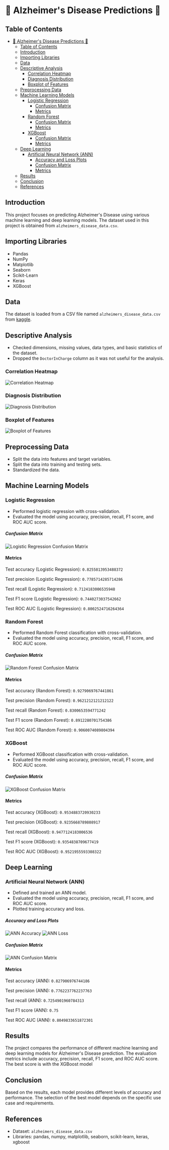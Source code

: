 # 🤯 Alzheimer's Disease Predictions 🧠

## Table of Contents
- [🤯 Alzheimer's Disease Predictions 🧠](#-alzheimers-disease-predictions-)
  - [Table of Contents](#table-of-contents)
  - [Introduction](#introduction)
  - [Importing Libraries](#importing-libraries)
  - [Data](#data)
  - [Descriptive Analysis](#descriptive-analysis)
    - [Correlation Heatmap](#correlation-heatmap)
    - [Diagnosis Distribution](#diagnosis-distribution)
    - [Boxplot of Features](#boxplot-of-features)
  - [Preprocessing Data](#preprocessing-data)
  - [Machine Learning Models](#machine-learning-models)
    - [Logistic Regression](#logistic-regression)
        - [Confusion Matrix](#confusion-matrix)
      - [Metrics](#metrics)
    - [Random Forest](#random-forest)
        - [Confusion Matrix](#confusion-matrix-1)
      - [Metrics](#metrics-1)
    - [XGBoost](#xgboost)
        - [Confusion Matrix](#confusion-matrix-2)
      - [Metrics](#metrics-2)
  - [Deep Learning](#deep-learning)
    - [Artificial Neural Network (ANN)](#artificial-neural-network-ann)
        - [Accuracy and Loss Plots](#accuracy-and-loss-plots)
        - [Confusion Matrix](#confusion-matrix-3)
      - [Metrics](#metrics-3)
  - [Results](#results)
  - [Conclusion](#conclusion)
  - [References](#references)

## Introduction
This project focuses on predicting Alzheimer's Disease using various machine learning and deep learning models. The dataset used in this project is obtained from `alzheimers_disease_data.csv`.

## Importing Libraries
- Pandas
- NumPy
- Matplotlib
- Seaborn
- Scikit-Learn
- Keras
- XGBoost

## Data
The dataset is loaded from a CSV file named `alzheimers_disease_data.csv` from [kaggle](https://www.kaggle.com/datasets/rabieelkharoua/alzheimers-disease-dataset/data).

## Descriptive Analysis
- Checked dimensions, missing values, data types, and basic statistics of the dataset.
- Dropped the `DoctorInCharge` column as it was not useful for the analysis.

### Correlation Heatmap
![Correlation Heatmap](/correlation.png)

### Diagnosis Distribution
![Diagnosis Distribution](/countplot.png)

### Boxplot of Features
![Boxplot of Features](/boxplot.png)

## Preprocessing Data
- Split the data into features and target variables.
- Split the data into training and testing sets.
- Standardized the data.

## Machine Learning Models

### Logistic Regression
- Performed logistic regression with cross-validation.
- Evaluated the model using accuracy, precision, recall, F1 score, and ROC AUC score.

##### Confusion Matrix
![Logistic Regression Confusion Matrix](/Reg%20Log/confusion_matrix.png)

#### Metrics

Test accuracy (Logistic Regression): `0.8255813953488372`

Test precision (Logistic Regression): `0.7785714285714286`

Test recall (Logistic Regression): `0.7124183006535948`

Test F1 score (Logistic Regression): `0.7440273037542662`

Test ROC AUC (Logistic Regression): `0.8002524716264364`

### Random Forest
- Performed Random Forest classification with cross-validation.
- Evaluated the model using accuracy, precision, recall, F1 score, and ROC AUC score.

##### Confusion Matrix
![Random Forest Confusion Matrix](/Random%20Forest/confusion_matrix.png)

#### Metrics

Test accuracy (Random Forest): `0.9279069767441861`

Test precision (Random Forest): `0.9621212121212122`

Test recall (Random Forest): `0.8300653594771242`

Test F1 score (Random Forest): `0.8912280701754386`

Test ROC AUC (Random Forest): `0.9060074089804394`

### XGBoost
- Performed XGBoost classification with cross-validation.
- Evaluated the model using accuracy, precision, recall, F1 score, and ROC AUC score.

##### Confusion Matrix
![XGBoost Confusion Matrix](XGBoost/confusion_matrix.png)

#### Metrics
Test accuracy (XGBoost): `0.9534883720930233`

Test precision (XGBoost): `0.9235668789808917`

Test recall (XGBoost): `0.9477124183006536`

Test F1 score (XGBoost): `0.9354838709677419`

Test ROC AUC (XGBoost): `0.9521955593308322`

## Deep Learning

### Artificial Neural Network (ANN)
- Defined and trained an ANN model.
- Evaluated the model using accuracy, precision, recall, F1 score, and ROC AUC score.
- Plotted training accuracy and loss.

##### Accuracy and Loss Plots
![ANN Accuracy](ANN/accuracy.png)
![ANN Loss](ANN/loss.png)

##### Confusion Matrix
![ANN Confusion Matrix](ANN/confusion_matrix.png)

#### Metrics

Test accuracy (ANN): `0.827906976744186`

Test precision (ANN): `0.7762237762237763`

Test recall (ANN): `0.7254901960784313`

Test F1 score (ANN): `0.75`

Test ROC AUC (ANN): `0.8049833651872301`

## Results
The project compares the performance of different machine learning and deep learning models for Alzheimer's Disease prediction. The evaluation metrics include accuracy, precision, recall, F1 score, and ROC AUC score.
The best score is with the XGBoost model 

## Conclusion
Based on the results, each model provides different levels of accuracy and performance. The selection of the best model depends on the specific use case and requirements.

## References
- Dataset: `alzheimers_disease_data.csv`
- Libraries: pandas, numpy, matplotlib, seaborn, scikit-learn, keras, xgboost
